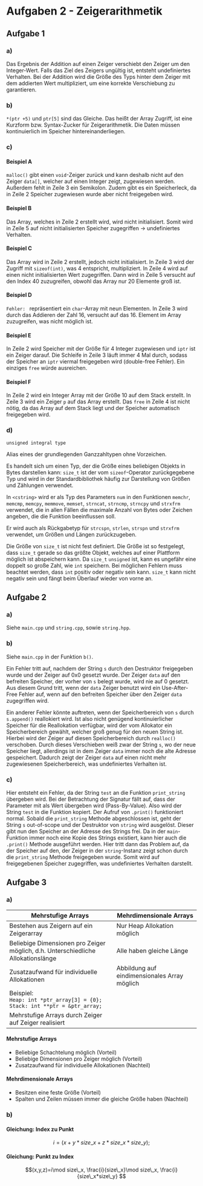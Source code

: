 # Aufgaben 2 - Zeigerarithmetik

## Aufgabe 1

### a)

Das Ergebnis der Addition auf einen Zeiger verschiebt den Zeiger um den Integer-Wert. Falls das Ziel des Zeigers ungültig ist, entsteht undefiniertes Verhalten. Bei der Addition wird die Größe des Typs hinter dem Zeiger mit dem addierten Wert multipliziert, um eine korrekte Verschiebung zu garantieren.

### b)

`*(ptr +5)` und `ptr[5]` sind das Gleiche. Das heißt der Array Zugriff, ist eine Kurzform bzw. Syntax-Zucker für Zeigerarithmetik. Die Daten müssen kontinuierlich im Speicher hintereinanderliegen.

### c)

#### Beispiel A

`malloc()` gibt einen `void`-Zeiger zurück und kann deshalb nicht auf den Zeiger `data[]`, welcher auf einen Integer zeigt, zugewiesen werden. Außerdem fehlt in Zeile 3 ein Semikolon. Zudem gibt es ein Speicherleck, da in Zeile 2 Speicher zugewiesen wurde aber nicht freigegeben wird.

#### Beispiel B

Das Array, welches in Zeile 2 erstellt wird, wird nicht initialisiert. Somit wird in Zeile 5 auf nicht initialisierten Speicher zugegriffen → undefiniertes Verhalten.

#### Beispiel C

Das Array wird in Zeile 2 erstellt, jedoch nicht initialisiert. In Zeile 3 wird der Zugriff mit `sizeof(int)`, was 4 entspricht, multipliziert. In Zeile 4 wird auf einen nicht initialisierten Wert zugegriffen. Dann wird in Zeile 5 versucht auf den Index 40 zuzugreifen, obwohl das Array nur 20 Elemente groß ist.

#### Beispiel D

`Fehler: ` repräsentiert ein `char`-Array mit neun Elementen. In Zeile 3 wird durch das Addieren der Zahl 16, versucht auf das 16. Element im Array zuzugreifen, was nicht möglich ist.

#### Beispiel E

In Zeile 2 wird Speicher mit der Größe für 4 Integer zugewiesen und `iptr` ist ein Zeiger darauf. Die Schleife in Zeile 3 läuft immer 4 Mal durch, sodass der Speicher an `iptr` viermal freigegeben wird (double-free Fehler). Ein einziges `free` würde ausreichen.

#### Beispiel F

In Zeile 2 wird ein Integer Array mit der Größe 10 auf dem Stack erstellt. In Zeile 3 wird ein Zeiger `p` auf das Array erstellt. Das `free` in Zeile 4 ist nicht nötig, da das Array auf dem Stack liegt und der Speicher automatisch freigegeben wird.

### d)

`unsigned integral type`

Alias eines der grundlegenden Ganzzahltypen ohne Vorzeichen.

Es handelt sich um einen Typ, der die Größe eines beliebigen Objekts in Bytes darstellen kann: `size_t` ist der vom `sizeof`-Operator zurückgegebene Typ und wird in der Standardbibliothek häufig zur Darstellung von Größen und Zählungen verwendet.

In `<cstring>` wird er als Typ des Parameters `num` in den Funktionen `memchr`, `memcmp`, `memcpy`, `memmove`, `memset`, `strncat`, `strncmp`, `strncpy` und `strxfrm` verwendet, die in allen Fällen die maximale Anzahl von Bytes oder Zeichen angeben, die die Funktion beeinflussen soll.

Er wird auch als Rückgabetyp für `strcspn`, `strlen`, `strspn` und `strxfrm` verwendet, um Größen und Längen zurückzugeben.

Die Größe von `size_t` ist nicht fest definiert. Die Größe ist so festgelegt, dass `size_t` gerade so das größte Objekt, welches auf einer Plattform möglich ist abspeichern kann. Da `size_t` `unsigned` ist, kann es ungefähr eine doppelt so große Zahl, wie `int` speichern. Bei möglichen Fehlern muss beachtet werden, dass `int` positiv oder negativ sein kann. `size_t` kann nicht negativ sein und fängt beim Überlauf wieder von vorne an.

## Aufgabe 2

### a)

Siehe `main.cpp` und `string.cpp`, sowie `string.hpp`.

### b)

Siehe `main.cpp` in der Funktion `b()`.

Ein Fehler tritt auf, nachdem der String `s` durch den Destruktor freigegeben wurde und der Zeiger auf 0x0 gesetzt wurde. Der Zeiger `data` auf den befreiten Speicher, der vorher von `s` belegt wurde, wird nie auf 0 gesetzt. Aus diesem Grund tritt, wenn der `data` Zeiger benutzt wird ein Use-After-Free Fehler auf, wenn auf den befreiten Speicher über den Zeiger `data` zugegriffen wird.

Ein anderer Fehler könnte auftreten, wenn der Speicherbereich von `s` durch `s.append()` reallokiert wird. Ist also nicht genügend kontinuierlicher Speicher für die Reallokation verfügbar, wird der vom Allokator ein Speicherbereich gewählt, welcher groß genug für den neuen String ist. Hierbei wird der Zeiger auf diesen Speicherbereich durch `realloc()` verschoben. Durch dieses Verschieben weiß zwar der String `s`, wo der neue Speicher liegt, allerdings ist in dem Zeiger `data` immer noch die alte Adresse gespeichert. Dadurch zeigt der Zeiger `data` auf einen nicht mehr zugewiesenen Speicherbereich, was undefiniertes Verhalten ist.

### c)

Hier entsteht ein Fehler, da der String `test` an die Funktion `print_string` übergeben wird. Bei der Betrachtung der Signatur fällt auf, dass der Parameter mit als Wert übergeben wird (Pass-By-Value). Also wird der String `test` in die Funktion kopiert. Der Aufruf von `.print()` funktioniert normal. Sobald die `print_string` Methode abgeschlossen ist, geht der String `s` out-of-scope und der Destruktor von `string` wird ausgelöst. Dieser gibt nun den Speicher an der Adresse des Strings frei. Da in der `main`-Funktion immer noch eine Kopie des Strings existiert, kann hier auch die `.print()` Methode ausgeführt werden. Hier tritt dann das Problem auf, da der Speicher auf den, der Zeiger in der `string`-Instanz zeigt schon durch die `print_string` Methode freigegeben wurde. Somit wird auf freigegebenen Speicher zugegriffen, was undefiniertes Verhalten darstellt.

## Aufgabe 3

### a)

| Mehrstufige Arrays                                                                      | Mehrdimensionale Arrays                      |
| --------------------------------------------------------------------------------------- | -------------------------------------------- |
| Bestehen aus Zeigern auf ein Zeigerarray                                                | Nur Heap Allokation möglich                  |
| Beliebige Dimensionen pro Zeiger möglich, d.h. Unterschiedliche Allokationslänge        | Alle haben gleiche Länge                     |
| Zusatzaufwand für individuelle Allokationen                                             | Abbildung auf eindimensionales Array möglich |
| Beispiel: <br />`Heap: int *ptr_array[3] = {0};` <br />`Stack: int **ptr = &ptr_array;` |                                              |
| Mehrstufige Arrays durch Zeiger auf Zeiger realisiert                                   |                                              |

#### Mehrstufige Arrays

- Beliebige Schachtelung möglich (Vorteil)
- Beliebige Dimensionen pro Zeiger möglich (Vorteil)
- Zusatzaufwand für individuelle Allokationen (Nachteil)

#### Mehrdimensionale Arrays

- Besitzen eine feste Größe (Vorteil)
- Spalten und Zeilen müssen immer die gleiche Größe haben (Nachteil)

### b)

#### Gleichung: Index zu Punkt

$$i = (x + y *size\_x + z* size\_x * size\_y); $$

#### Gleichung: Punkt zu Index

$$(x,y,z)=i\mod  size\_x, \frac{i}{size\_x}\mod size\_x, \frac{i}{size\_x*size\_y} $$
